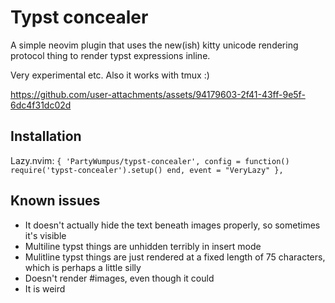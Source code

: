 # Typst concealer

A simple neovim plugin that uses the new(ish) kitty unicode rendering protocol thing to render typst expressions inline.

Very experimental etc. Also it works with tmux :)

https://github.com/user-attachments/assets/94179603-2f41-43ff-9e5f-6dc4f31dc02d

## Installation
Lazy.nvim: `{ 'PartyWumpus/typst-concealer', config = function() require('typst-concealer').setup() end, event = "VeryLazy" },`

## Known issues
- It doesn't actually hide the text beneath images properly, so sometimes it's visible
- Multiline typst things are unhidden terribly in insert mode
- Mulitline typst things are just rendered at a fixed length of 75 characters, which is perhaps a little silly
- Doesn't render #images, even though it could
- It is weird
